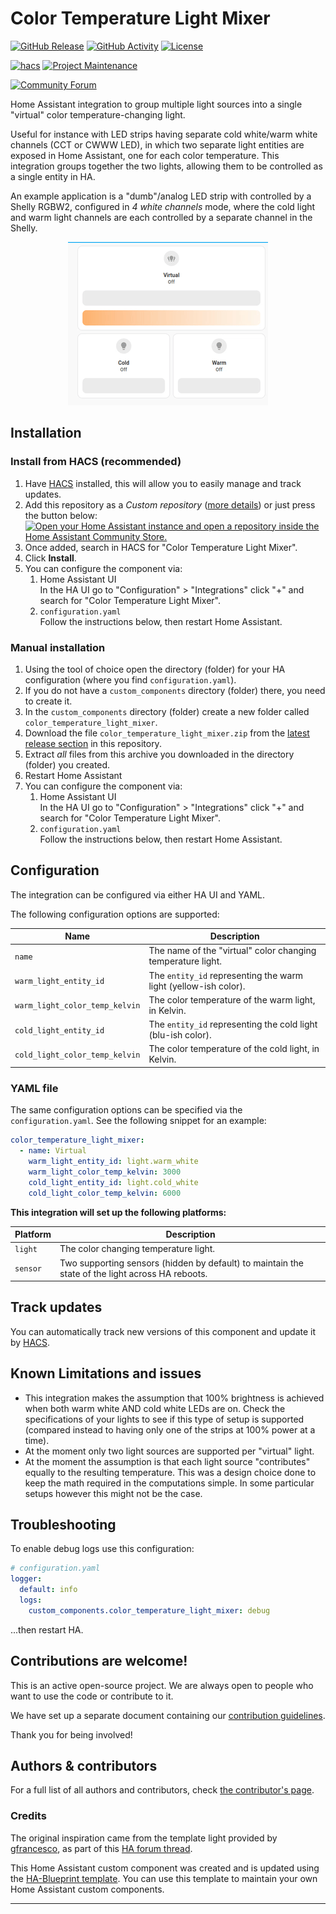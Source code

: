 # Color Temperature Light Mixer

[![GitHub Release][releases-shield]][releases]
[![GitHub Activity][commits-shield]][commits]
[![License][license-shield]](LICENSE)

[![hacs][hacs-shield]][hacs]
[![Project Maintenance][maintenance-shield]][user_profile]

[![Community Forum][forum-shield]][forum]

Home Assistant integration to group multiple light sources into a single "virtual" color temperature-changing light.

Useful for instance with LED strips having separate cold white/warm white channels (CCT or CWWW LED), in which two separate light entities are exposed in Home Assistant, one for each color temperature. This integration groups together the two lights, allowing them to be controlled as a single entity in HA.

An example application is a "dumb"/analog LED strip with controlled by a Shelly RGBW2, configured in _4 white channels_ mode, where the cold light and warm light channels are each controlled by a separate channel in the Shelly.

<p align="center">
    <img src="docs/cct_light_integration_demo.gif"/>
</p>

## Installation

### Install from HACS (recommended)

1. Have [HACS][hacs] installed, this will allow you to easily manage and track updates.
1. Add this repository as a _Custom repository_ ([more details](https://hacs.xyz/docs/faq/custom_repositories/)) or just press the button below:\
[![Open your Home Assistant instance and open a repository inside the Home Assistant Community Store.](https://my.home-assistant.io/badges/hacs_repository.svg)][hacs-repository]
1. Once added, search in HACS for "Color Temperature Light Mixer".
1. Click __Install__.
1. You can configure the component via:
    1. Home Assistant UI\
    In the HA UI go to "Configuration" > "Integrations" click "+" and search for "Color Temperature Light Mixer".
    1. `configuration.yaml`\
    Follow the instructions below, then restart Home Assistant.

### Manual installation

1. Using the tool of choice open the directory (folder) for your HA configuration (where you find `configuration.yaml`).
1. If you do not have a `custom_components` directory (folder) there, you need to create it.
1. In the `custom_components` directory (folder) create a new folder called `color_temperature_light_mixer`.
1. Download the file `color_temperature_light_mixer.zip` from the [latest release section][releases-latest] in this repository.
1. Extract _all_ files from this archive you downloaded in the directory (folder) you created.
1. Restart Home Assistant
1. You can configure the component via:
    1. Home Assistant UI\
    In the HA UI go to "Configuration" > "Integrations" click "+" and search for "Color Temperature Light Mixer".
    1. `configuration.yaml`\
    Follow the instructions below, then restart Home Assistant.

## Configuration

The integration can be configured via either HA UI and YAML.

The following configuration options are supported:

Name | Description
-- | --
`name` | The name of the "virtual" color changing temperature light.
`warm_light_entity_id` | The `entity_id` representing the warm light (yellow-ish color).
`warm_light_color_temp_kelvin` | The color temperature of the warm light, in Kelvin.
`cold_light_entity_id` | The `entity_id` representing the cold light (blu-ish color).
`cold_light_color_temp_kelvin` | The color temperature of the cold light, in Kelvin.

### YAML file

The same configuration options can be specified via the `configuration.yaml`.
See the following snippet for an example:

```yaml
color_temperature_light_mixer:
  - name: Virtual
    warm_light_entity_id: light.warm_white
    warm_light_color_temp_kelvin: 3000
    cold_light_entity_id: light.cold_white
    cold_light_color_temp_kelvin: 6000
```

__This integration will set up the following platforms:__

Platform | Description
-- | --
`light` | The color changing temperature light.
`sensor` | Two supporting sensors (hidden by default) to maintain the state of the light across HA reboots.

## Track updates

You can automatically track new versions of this component and update it by [HACS][hacs].

## Known Limitations and issues

- This integration makes the assumption that 100% brightness is achieved when both warm white AND cold white LEDs are on.
Check the specifications of your lights to see if this type of setup is supported (compared instead to having only one of the strips at 100% power at a time).
- At the moment only two light sources are supported per "virtual" light.
- At the moment the assumption is that each light source "contributes" equally to the resulting temperature. This was a design choice done to keep the math required in the computations simple. In some particular setups however this might not be the case.

## Troubleshooting

To enable debug logs use this configuration:

```yaml
# configuration.yaml
logger:
  default: info
  logs:
    custom_components.color_temperature_light_mixer: debug
```

...then restart HA.

## Contributions are welcome!

This is an active open-source project. We are always open to people who want to
use the code or contribute to it.

We have set up a separate document containing our
[contribution guidelines](CONTRIBUTING.md).

Thank you for being involved!

## Authors & contributors

For a full list of all authors and contributors, check [the contributor's page][contributors].

### Credits
The original inspiration came from the template light provided by [gfrancesco](https://github.com/gfrancesco/cwww-template-light-ha), as part of this [HA forum thread](https://community.home-assistant.io/t/create-a-temperature-changing-light-from-2-lights-and-shelly-rgbw2-solved/266408/15).

This Home Assistant custom component was created and is updated using the [HA-Blueprint template](https://github.com/Limych/ha-blueprint). You can use this template to maintain your own Home Assistant custom components.

***

[component]: https://github.com/mion00/color-temperature-light-mixer
[commits-shield]: https://img.shields.io/github/commit-activity/y/mion00/color-temperature-light-mixer.svg?style=popout
[commits]: https://github.com/mion00/color-temperature-light-mixer/commits/master
[hacs-shield]: https://img.shields.io/badge/HACS-Custom-orange.svg?style=popout
[hacs]: https://hacs.xyz
[hacs-repository]: https://my.home-assistant.io/redirect/hacs_repository/?owner=mion00&repository=color-temperature-light-mixer&category=integration
[forum-shield]: https://img.shields.io/badge/community-forum-brightgreen.svg?style=popout
[forum]: https://community.home-assistant.io/
[license-shield]: https://img.shields.io/github/license/mion00/color-temperature-light-mixer
[maintenance-shield]: https://img.shields.io/badge/maintainer-mion00-blue.svg?style=popout
[releases-shield]: https://img.shields.io/github/release/mion00/color-temperature-light-mixer.svg?style=popout
[releases]: https://github.com/mion00/color-temperature-light-mixer/releases
[releases-latest]: https://github.com/mion00/color-temperature-light-mixer/releases/latest
[user_profile]: https://github.com/mion00
[report_bug]: https://github.com/mion00/color-temperature-light-mixer/issues/new?template=bug_report.md
[suggest_idea]: https://github.com/mion00/color-temperature-light-mixer/issues/new?template=feature_request.md
[contributors]: https://github.com/mion00/color-temperature-light-mixer/graphs/contributors
